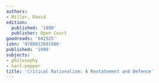 ```yaml
---
authors:
- Miller, David
edition:
  published: '1998'
  publisher: Open Court
goodreads: '642525'
isbn: '9780812691986'
published: '1998'
subjects:
- philosophy
- karl-popper
title: 'Critical Rationalism: A Restatement and Defence'
---
```


